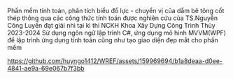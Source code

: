 Phần mềm tính toán, phân tích biểu đồ lực - chuyển vị của dầm bê tông cốt thép thông qua các công thức tính toán được nghiên cứu của TS.Nguyễn Công Luyến đạt giải nhì tại kì thi NCKH Khoa Xây Dựng Công Trình Thủy 2023-2024
Sử dụng ngôn ngữ lập trình C#, ứng dụng mô hình MVVM(WPF) để lập trình ứng dụng tính toán cũng như tạo giao diện đẹp mắt cho phần mềm

https://github.com/huyngo1412/WREF/assets/159969694/b1a8deaa-d0ee-4841-ae9a-69e067b7f3bb

